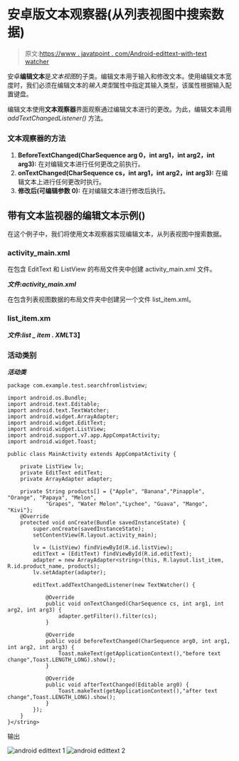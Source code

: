# 安卓版文本观察器(从列表视图中搜索数据)

> 原文:[https://www . javatpoint . com/Android-edittext-with-text watcher](https://www.javatpoint.com/android-edittext-with-textwatcher)

安卓**编辑文本**是*文本视图*的子类。编辑文本用于输入和修改文本。使用编辑文本宽度时，我们必须在编辑文本的*输入类型*属性中指定其输入类型，该属性根据输入配置键盘。

编辑文本使用**文本观察器**界面观察通过编辑文本进行的更改。为此，编辑文本调用 *addTextChangedListener()* 方法。

### 文本观察器的方法

1.  **BeforeTextChanged(CharSequence arg 0，int arg1，int arg2，int arg3):** 在对编辑文本进行任何更改之前执行。
2.  **onTextChanged(CharSequence cs，int arg1，int arg2，int arg3):** 在编辑文本上进行任何更改时执行。
3.  **修改后(可编辑参数 0):** 在对编辑文本进行修改后执行。

## 带有文本监视器的编辑文本示例()

在这个例子中，我们将使用文本观察器实现编辑文本，从列表视图中搜索数据。

### activity_main.xml

在包含 EditText 和 ListView 的布局文件夹中创建 activity_main.xml 文件。

***文件:activity_main.xml***

在包含列表视图数据的布局文件夹中创建另一个文件 list_item.xml。

### list_item.xm

***文件:list _ item . XML*T3】**

### 活动类别

***活动类***

```
package com.example.test.searchfromlistview;

import android.os.Bundle;
import android.text.Editable;
import android.text.TextWatcher;
import android.widget.ArrayAdapter;
import android.widget.EditText;
import android.widget.ListView;
import android.support.v7.app.AppCompatActivity;
import android.widget.Toast;

public class MainActivity extends AppCompatActivity {

    private ListView lv;
    private EditText editText;
    private ArrayAdapter adapter;

    private String products[] = {"Apple", "Banana","Pinapple", "Orange", "Papaya", "Melon",
            "Grapes", "Water Melon","Lychee", "Guava", "Mango", "Kivi"};
    @Override
    protected void onCreate(Bundle savedInstanceState) {
        super.onCreate(savedInstanceState);
        setContentView(R.layout.activity_main);

        lv = (ListView) findViewById(R.id.listView);
        editText = (EditText) findViewById(R.id.editText);
        adapter = new ArrayAdapter<string>(this, R.layout.list_item, R.id.product_name, products);
        lv.setAdapter(adapter);

        editText.addTextChangedListener(new TextWatcher() {

            @Override
            public void onTextChanged(CharSequence cs, int arg1, int arg2, int arg3) {
                adapter.getFilter().filter(cs);
            }

            @Override
            public void beforeTextChanged(CharSequence arg0, int arg1, int arg2, int arg3) {
                Toast.makeText(getApplicationContext(),"before text change",Toast.LENGTH_LONG).show();
            }

            @Override
            public void afterTextChanged(Editable arg0) {
                Toast.makeText(getApplicationContext(),"after text change",Toast.LENGTH_LONG).show();
            }
        });
    }
}</string> 
```

输出

![android edittext 1](../Images/f8ca13cb83ff6a13f525859205c228bb.png) ![android edittext 2](../Images/d79944e9f8ef8cf6096448bc7d65bfb6.png)